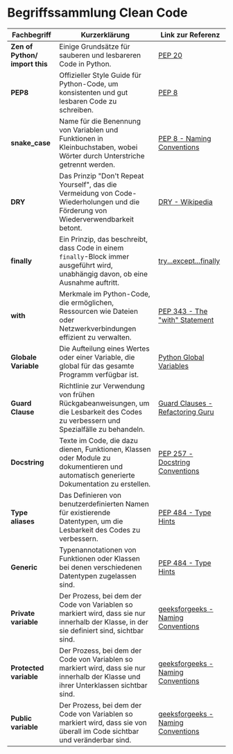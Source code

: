 # Begriffssammlung Clean Code

| Fachbegriff                    | Kurzerklärung                                                                                                                              | Link zur Referenz                                                                                                            |
|--------------------------------|--------------------------------------------------------------------------------------------------------------------------------------------|------------------------------------------------------------------------------------------------------------------------------|
| **Zen of Python/ import this** | Einige Grundsätze für sauberen und lesbareren Code in Python.                                                                              | [PEP 20](https://www.python.org/dev/peps/pep-0020/)                                                                          |
| **PEP8**                       | Offizieller Style Guide für Python-Code, um konsistenten und gut lesbaren Code zu schreiben.                                               | [PEP 8](https://www.python.org/dev/peps/pep-0008/)                                                                           |
| **snake_case**                 | Name für die Benennung von Variablen und Funktionen in Kleinbuchstaben, wobei Wörter durch Unterstriche getrennt werden.                   | [PEP 8 - Naming Conventions](https://www.python.org/dev/peps/pep-0008/#naming-conventions)                                   |
| **DRY**                        | Das Prinzip "Don't Repeat Yourself", das die Vermeidung von Code-Wiederholungen und die Förderung von Wiederverwendbarkeit betont.         | [DRY - Wikipedia](https://en.wikipedia.org/wiki/Don%27t_repeat_yourself)                                                     |
| **finally**                    | Ein Prinzip, das beschreibt, dass Code in einem `finally`-Block immer ausgeführt wird, unabhängig davon, ob eine Ausnahme auftritt.        | [try...except...finally](https://docs.python.org/3/tutorial/errors.html#defining-clean-up-actions)                           |
| **with**                       | Merkmale im Python-Code, die ermöglichen, Ressourcen wie Dateien oder Netzwerkverbindungen effizient zu verwalten.                         | [PEP 343 - The "with" Statement](https://www.python.org/dev/peps/pep-0343/)                                                  |
| **Globale Variable**           | Die Aufteilung eines Wertes oder einer Variable, die global für das gesamte Programm verfügbar ist.                                        | [Python Global Variables](https://www.w3schools.com/python/gloss_python_global_variables.asp)                                |
| **Guard Clause**               | Richtlinie zur Verwendung von frühen Rückgabeanweisungen, um die Lesbarkeit des Codes zu verbessern und Spezialfälle zu behandeln.         | [Guard Clauses - Refactoring Guru](https://refactoring.guru/replace-nested-conditional-with-guard-clauses)                   |
| **Docstring**                  | Texte im Code, die dazu dienen, Funktionen, Klassen oder Module zu dokumentieren und automatisch generierte Dokumentation zu erstellen.    | [PEP 257 - Docstring Conventions](https://www.python.org/dev/peps/pep-0257/)                                                 |
| **Type aliases**               | Das Definieren von benutzerdefinierten Namen für existierende Datentypen, um die Lesbarkeit des Codes zu verbessern.                       | [PEP 484 - Type Hints](https://www.python.org/dev/peps/pep-0484/)                                                            |
| **Generic**                    | Typenannotationen von Funktionen oder Klassen bei denen verschiedenen Datentypen zugelassen sind.                                          | [PEP 484 - Type Hints](https://www.python.org/dev/peps/pep-0484/)                                                            |
| **Private variable**           | Der Prozess, bei dem der Code von Variablen so markiert wird, dass sie nur innerhalb der Klasse, in der sie definiert sind, sichtbar sind. | [geeksforgeeks - Naming Conventions](https://www.geeksforgeeks.org/access-modifiers-in-python-public-private-and-protected/) |
| **Protected variable**         | Der Prozess, bei dem der Code von Variablen so markiert wird, dass sie nur innerhalb der Klasse und ihrer Unterklassen sichtbar sind.      | [geeksforgeeks - Naming Conventions](https://www.geeksforgeeks.org/access-modifiers-in-python-public-private-and-protected/) |
| **Public variable**            | Der Prozess, bei dem der Code von Variablen so markiert wird, dass sie von überall im Code sichtbar und veränderbar sind.                  | [geeksforgeeks - Naming Conventions](https://www.geeksforgeeks.org/access-modifiers-in-python-public-private-and-protected/) |
